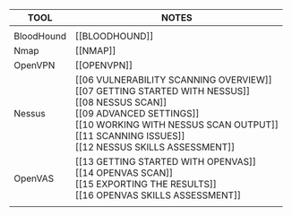 | TOOL       | NOTES                                                                                                                                                                                                                                 |
| ---------- | ------------------------------------------------------------------------------------------------------------------------------------------------------------------------------------------------------------------------------------- |
|            |                                                                                                                                                                                                                                       |
| BloodHound | [[BLOODHOUND]]                                                                                                                                                                                                                        |
| Nmap       | [[NMAP]]                                                                                                                                                                                                                              |
| OpenVPN    | [[OPENVPN]]                                                                                                                                                                                                                           |
| Nessus     | [[06 VULNERABILITY SCANNING OVERVIEW]]<br>[[07 GETTING STARTED WITH NESSUS]]<br>[[08 NESSUS SCAN]]<br>[[09 ADVANCED SETTINGS]]<br>[[10 WORKING WITH NESSUS SCAN OUTPUT]]<br>[[11 SCANNING ISSUES]]<br>[[12 NESSUS SKILLS ASSESSMENT]] |
| OpenVAS    | [[13 GETTING STARTED WITH OPENVAS]]<br>[[14 OPENVAS SCAN]]<br>[[15 EXPORTING THE RESULTS]]<br>[[16 OPENVAS SKILLS ASSESSMENT]]                                                                                                        |
|            |                                                                                                                                                                                                                                       |

